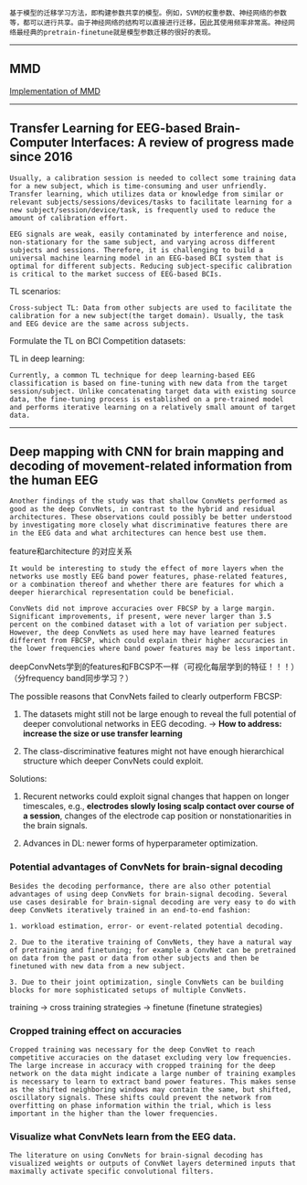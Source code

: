 `基于模型的迁移学习方法，即构建参数共享的模型。例如，SVM的权重参数、神经网络的参数等，都可以进行共享。由于神经网络的结构可以直接进行迁移，因此其使用频率非常高。神经网络最经典的pretrain-finetune就是模型参数迁移的很好的表现。`

---

## MMD

[Implementation of MMD](https://blog.csdn.net/sinat_34173979/article/details/105876584)

---

## Transfer Learning for EEG-based Brain-Computer Interfaces: A review of progress made since 2016 

`Usually, a calibration session is needed to collect some training data for a new subject, which is time-consuming and user unfriendly. Transfer learning, which utilizes data or knowledge from similar or relevant subjects/sessions/devices/tasks to facilitate learning for a new subject/session/device/task, is frequently used to reduce the amount of calibration effort. `

`EEG signals are weak, easily contaminated by interference and noise, non-stationary for the same subject, and varying across different subjects and sessions. Therefore, it is challenging to build a universal machine learning model in an EEG-based BCI system that is optimal for different subjects. Reducing subject-specific calibration is critical to the market success of EEG-based BCIs.`

TL scenarios:

`Cross-subject TL: Data from other subjects are used to facilitate the calibration for a new subject(the target domain). Usually, the task and EEG device are the same across subjects.`

Formulate the TL on BCI Competition datasets:

TL in deep learning: 

`Currently, a common TL technique for deep learning-based EEG classification is based on fine-tuning with new data from the target session/subject. Unlike concatenating target data with existing source data, the fine-tuning process is established on a pre-trained model and performs iterative learning on a relatively small amount of target data. `

---
## Deep mapping with CNN for brain mapping and decoding of movement-related information from the human EEG

`Another findings of the study was that shallow ConvNets performed as good as the deep ConvNets, in contrast to the hybrid and residual architectures. These observations could possibly be better understood by investigating more closely what discriminative features there are in the EEG data and what architectures can hence best use them. ` 

feature和architecture 的对应关系

`It would be interesting to study the effect of more layers when the networks use mostly EEG band power features, phase-related features, or a combination thereof and whether there are features for which a deeper hierarchical representation could be beneficial. `

`ConvNets did not improve accuracies over FBCSP by a large margin. Significant improvements, if present, were never larger than 3.5 percent on the combined dataset with a lot of variation per subject. However, the deep ConvNets as used here may have learned features different from FBCSP, which could explain their higher accuracies in the lower frequencies where band power features may be less important. `

deepConvNets学到的features和FBCSP不一样（可视化每层学到的特征！！！）（分frequency band同步学习？）

The possible reasons that ConvNets failed to clearly outperform FBCSP:

1. The datasets might still not be large enough to reveal the full potential of deeper convolutional networks in EEG decoding. -> **How to address: increase the size or use transfer learning**

2. The class-discriminative features might not have enough hierarchical structure which deeper ConvNets could exploit. 

Solutions:

1. Recurent networks could exploit signal changes that happen on longer timescales, e.g., **electrodes slowly losing scalp contact over course of a session**, changes of the electrode cap position or nonstationarities in the brain signals.

2. Advances in DL: newer forms of hyperparameter optimization. 

### Potential advantages of ConvNets for brain-signal decoding

```
Besides the decoding performance, there are also other potential advantages of using deep ConvNets for brain-signal decoding. Several use cases desirable for brain-signal decoding are very easy to do with deep ConvNets iteratively trained in an end-to-end fashion: 

1. workload estimation, error- or event-related potential decoding. 

2. Due to the iterative training of ConvNets, they have a natural way of pretraining and finetuning; for example a ConvNet can be pretrained on data from the past or data from other subjects and then be finetuned with new data from a new subject. 

3. Due to their joint optimization, single ConvNets can be building blocks for more sophisticated setups of multiple ConvNets. 

```

training -> cross training strategies -> finetune (finetune strategies) 

### Cropped training effect on accuracies

`Cropped training was necessary for the deep ConvNet to reach competitive accuracies on the dataset excluding very low frequencies. The large increase in accuracy with cropped training for the deep network on the data might indicate a large number of training examples is necessary to learn to extract band power features. This makes sense as the shifted neighboring windows may contain the same, but shifted, oscillatory signals. These shifts could prevent the network from overfitting on phase information within the trial, which is less important in the higher than the lower frequencies. `

### Visualize what ConvNets learn from the EEG data. 

`The literature on using ConvNets for brain-signal decoding has visualized weights or outputs of ConvNet layers determined inputs that maximally activate specific convolutional filters. `


